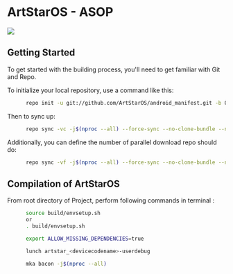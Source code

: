 # ArtStarOS - ASOP #

<img src="https://raw.githubusercontent.com/ArtStarOS/android_manifest/Q/ArtStarOS.jpg">

## Getting Started
To get started with the building process, you'll need to get familiar with Git and Repo.

To initialize your local repository, use a command like this:

```bash
      repo init -u git://github.com/ArtStarOS/android_manifest.git -b Q
```

Then to sync up:

```bash
      repo sync -vc -j$(nproc --all) --force-sync --no-clone-bundle --no-tags
```

Additionally, you can define the number of parallel download repo should do:

```bash
      repo sync -vf -j$(nproc --all) --force-sync --no-clone-bundle --no-tags
```

## Compilation of ArtStarOS

From root directory of Project, perform following commands in terminal :

```bash
      source build/envsetup.sh
      or
      . build/envsetup.sh
```

```bash 
      export ALLOW_MISSING_DEPENDENCIES=true
```

```bash
      lunch artstar_<devicecodename>-userdebug
```

```bash
      mka bacon -j$(nproc --all)
```
